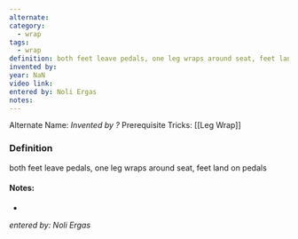```yaml
---
alternate: 
category:
  - wrap
tags:
  - wrap
definition: both feet leave pedals, one leg wraps around seat, feet land on pedals
invented by: 
year: NaN
video link: 
entered by: Noli Ergas
notes: 
---
```

Alternate Name: 
*Invented by ?*
Prerequisite Tricks: [[Leg Wrap]]

### Definition
both feet leave pedals, one leg wraps around seat, feet land on pedals


#### Notes:
- 
*entered by: Noli Ergas*
